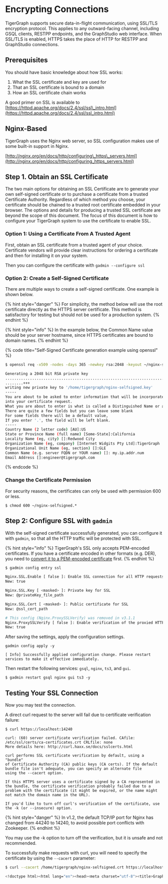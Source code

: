 # Encrypting Connections

TigerGraph supports secure data-in-flight communication, using SSL/TLS encryption protocol. This applies to any outward-facing channel, including GSQL clients, RESTPP endpoints, and the GraphStudio web interface. When SSL/TLS is enabled, HTTPS takes the place of HTTP for RESTPP and GraphStudio connections.

## Prerequisites

You should have basic knowledge about how SSL works:

1. What the SSL certificate and key are used for
2. That an SSL certificate is bound to a domain
3. How an SSL certificate chain works

A good primer on SSL is available to [https://httpd.apache.org/docs/2.4/ssl/ssl\_intro.html](https://httpd.apache.org/docs/2.4/ssl/ssl_intro.html)

## Nginx-Based

TigerGraph uses the Nginx web server, so SSL configuration makes use of some built-in support in Nginx.

[http://nginx.org/en/docs/http/configuring\_https\_servers.html](http://nginx.org/en/docs/http/configuring_https_servers.html)

## Step 1. Obtain an SSL Certificate

The two main options for obtaining an SSL Certificate are to generate your own self-signed certificate or to purchase a certificate from a trusted Certificate Authority. Regardless of which method you choose, your certificate should be chained to a trusted root certificate embedded in your browser. The options and details for producing a trusted SSL certificate are beyond the scope of this document. The focus of this document is how to configure your TigerGraph system to use the certificate to enable SSL.

### Option 1: Using a Certificate From A Trusted Agent

First, obtain an SSL certificate from a trusted agent of your choice. Certificate vendors will provide clear instructions for ordering a certificate and then for installing it on your system.

Then you can configure the certificate with `gadmin --configure ssl`

### Option 2: Create a Self-Signed Certificate

There are multiple ways to create a self-signed certificate.  One example is shown below.

{% hint style="danger" %}
For simplicity, the method below will use the root certificate directly as the HTTPS server certificate.  This method is satisfactory for testing but should not be used for a production system.
{% endhint %}

{% hint style="info" %}
In the example below, the Common Name value should be your server hostname, since HTTPS certificates are bound to domain names.
{% endhint %}

{% code title="Self-Signed Certificate generation example using openssl" %}
```bash
$ openssl req -x509 -nodes -days 365 -newkey rsa:2048 -keyout ~/nginx-selfsigned.key -out ~/nginx-selfsigned.crt

Generating a 2048 bit RSA private key
.................................................................................................................................+++
........+++
writing new private key to '/home/tigergraph/nginx-selfsigned.key'
-----
You are about to be asked to enter information that will be incorporated
into your certificate request.
What you are about to enter is what is called a Distinguished Name or a DN.
There are quite a few fields but you can leave some blank
For some fields there will be a default value,
If you enter '.', the field will be left blank.
-----
Country Name (2 letter code) [AU]:US
State or Province Name (full name) [Some-State]:California
Locality Name (eg, city) []:Redwood City
Organization Name (eg, company) [Internet Widgits Pty Ltd]:TigerGraph
Organizational Unit Name (eg, section) []:GLE   
Common Name (e.g. server FQDN or YOUR name) []: my.ip.addr.num
Email Address []:engineer@tigergraph.com
```
{% endcode %}

### Change the Certificate Permission

For security reasons, the certificates can only be used with permission 600 or less.

```text
$ chmod 600 ~/nginx-selfsigned.*
```

## Step 2: Configure SSL with `gadmin`

With the self-signed certificate successfully generated, you can configure it with `gadmin`, so that all the HTTP traffic will be protected with SSL.

{% hint style="info" %}
TigerGraph's SSL only accepts PEM-encoded certificates. If you have a certificate encoded in other formats \(e.g. DER\), you need to [convert it to a PEM-encoded certificate](https://www.sslshopper.com/ssl-converter.html) first. 
{% endhint %}

```bash
$ gadmin config entry ssl

​Nginx.SSL.Enable [ false ]: Enable SSL connection for all HTTP requests
New: true

Nginx.SSL.Key [ <masked> ]: Private key for SSL
New: @privateKey_file_path

Nginx.SSL.Cert [ <masked> ]: Public certificate for SSL
New: @ssl_cert_path

# This config (Nginx.ProxySSLVerify) was removed in v3.1.1
Nginx.ProxySSLVerify [ false ]: Enable verification of the proxied HTTPS server certificate. Recommend to turn on.
New: true
```

After saving the settings, apply the configuration settings.

```text
gadmin config apply -y

[ Info] Successfully applied configuration change. Please restart services to make it effective immediately.
```

Then restart the following services: `gsql`, `nginx`, `ts3`, and `gui`.

```text
$ gadmin restart gsql nginx gui ts3 -y
```

## Testing Your SSL Connection

Now you may test the connection.

A direct curl request to the server will fail due to certificate verification failure:

```text
$ curl https://localhost:14240

curl: (60) server certificate verification failed. CAfile: /etc/ssl/certs/ca-certificates.crt CRLfile: none
More details here: http://curl.haxx.se/docs/sslcerts.html

curl performs SSL certificate verification by default, using a "bundle"
of Certificate Authority (CA) public keys (CA certs). If the default
bundle file isn't adequate, you can specify an alternate file
using the --cacert option.

If this HTTPS server uses a certificate signed by a CA represented in
the bundle, the certificate verification probably failed due to a
problem with the certificate (it might be expired, or the name might
not match the domain name in the URL).

If you'd like to turn off curl's verification of the certificate, use
the -k (or --insecure) option.
```

{% hint style="danger" %}
 In v1.2, the default TCP/IP port for Nginx has changed from 44240 to 14240, to avoid possible port conflicts with Zookeeper.
{% endhint %}

You may use the -k option to turn off the verification, but it is unsafe and not recommended.

To successfully make requests with curl, you will need to specify the certificate by using the `--cacert` parameter:

```bash
$ curl --cacert /home/tigergraph/nginx-selfsigned.crt https://localhost:14240

<!doctype html><html lang="en"><head><meta charset="utf-8"><title>GraphStudio</title><base href="/"><meta name="viewport" content="width=device-width,initial-scale=1"><link rel="icon" type="image/x-icon" href="favicon.ico"><link href="styles.d67299ba9f5d73aecbe2.bundle.css" rel="stylesheet"/></head><body class="mat-typography"><app-root></app-root><script type="text/javascript" src="inline.4aae6a8088c30a61d5b0.bundle.js"></script><script type="text/javascript" src="polyfills.c9b879328f3396b2bbe8.bundle.js"></script><script type="text/javascript" src="vendor.5392e4ea4f904cd1658c.bundle.js"></script><script type="text/javascript" src="main.a39087227fcdf478cd2a.bundle.js"></script></body></html>
```


